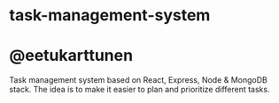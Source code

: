 # task-management-system
# @eetukarttunen
Task management system based on React, Express, Node &amp; MongoDB stack. The idea is to make it easier to plan and prioritize different tasks.
